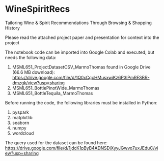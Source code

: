 # WineSpiritRecs
Tailoring Wine &amp; Spirit Recommendations Through Browsing &amp; Shopping History

Please read the attached project paper and presentation for context into the project

The notebook code can be imported into Google Colab and executed, but needs the following data:
1. MSML651_ProjectDatasetCSV_MarmoThomas found in Google Drive (66.6 MB download): https://drive.google.com/file/d/1Q0xCgcHMusxwiKz6P3lPmRESBR-dmzgk/view?usp=sharing
2. MSML651_BottlePinotWide_MarmoThomas
3. MSML651_BottleTequila_MarmoThomas

Before running the code, the following libraries must be installed in Python:
1. pyspark
2. matplotlib
3. seaborn
4. numpy
5. wordcloud

The query used for the dataset can be found here: https://drive.google.com/file/d/1jdcK1pByB4ADNSDjXyyJGwvo7uxJEduC/view?usp=sharing
